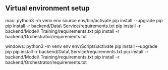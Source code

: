 ## Virtual environment setup

mac:
python3 -m venv env
source env/bin/activate
pip install --upgrade pip
pip install -r backend/Data\ Service/requirements.txt
pip install -r backend/Model\ Training/requirements.txt
pip install -r backend/Orchestrator/requirements.txt

windows:
python3 -m venv env
env\Scripts\activate
pip install --upgrade pip
pip install -r backend/Data\ Service/requirements.txt
pip install -r backend/Model\ Training/requirements.txt
pip install -r backend/Orchestrator/requirements.txt
